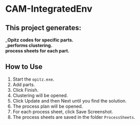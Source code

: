 # CAM-IntegratedEnv

## This project generates:
___Opitz codes for specific parts.__\
___performs clustering.__\
__process sheets for each part.__

## How to Use

1. Start the `opitz.exe`.
2. Add parts.
3. Click Finish.
4. Clustering will be opened.
5. Click Update and then Next until you find the solution.
6. The process plan will be opened.
7. For each process sheet, click Save Screenshot.
8. The process sheets are saved in the folder `ProcessSheets`.
